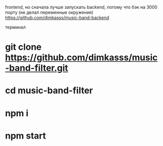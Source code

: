 frontend, но сначала лучше запускать backend, потому что бэк на 3000 порту (не делал переменные окружения) https://github.com/dimkasss/music-band-backend

терминал
# git clone https://github.com/dimkasss/music-band-filter.git

# cd music-band-filter
# npm i
# npm start
